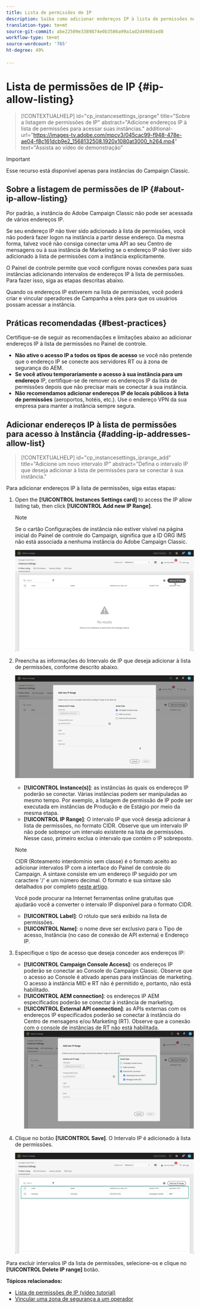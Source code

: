 ```yaml
---
title: Lista de permissões de IP
description: Saiba como adicionar endereços IP à lista de permissões no Painel de controle para obter acesso à instância
translation-type: tm+mt
source-git-commit: abe22509e3389874e0b3586a99a1ad2d49681ed8
workflow-type: tm+mt
source-wordcount: '765'
ht-degree: 49%

---
```



# Lista de permissões de IP {#ip-allow-listing}

>[!CONTEXTUALHELP]
>id="cp_instancesettings_iprange"
>title="Sobre a listagem de permissões de IP"
>abstract="Adicione endereços IP à lista de permissões para acessar suas instâncias."
>additional-url="https://images-tv.adobe.com/mpcv3/045cac99-f948-478e-ae04-f8c161dcb9e2_1568132508.1920x1080at3000_h264.mp4" text="Assista ao vídeo de demonstração"

>[!IMPORTANT]
>
>Esse recurso está disponível apenas para instâncias do Campaign Classic.

## Sobre a listagem de permissões de IP {#about-ip-allow-listing}

Por padrão, a instância do Adobe Campaign Classic não pode ser acessada de vários endereços IP.

Se seu endereço IP não tiver sido adicionado à lista de permissões, você não poderá fazer logon na instância a partir desse endereço. Da mesma forma, talvez você não consiga conectar uma API ao seu Centro de mensagens ou à sua instância de Marketing se o endereço IP não tiver sido adicionado à lista de permissões com a instância explicitamente.

O Painel de controle permite que você configure novas conexões para suas instâncias adicionando intervalos de endereços IP à lista de permissões. Para fazer isso, siga as etapas descritas abaixo.

Quando os endereços IP estiverem na lista de permissões, você poderá criar e vincular operadores de Campanha a eles para que os usuários possam acessar a instância.

## Práticas recomendadas {#best-practices}

Certifique-se de seguir as recomendações e limitações abaixo ao adicionar endereços IP à lista de permissões no Painel de controle.

* **Não ative o acesso IP a todos os tipos de acesso** se você não pretende que o endereço IP se conecte aos servidores RT ou à zona de segurança do AEM.
* **Se você ativou temporariamente o acesso à sua instância para um endereço** IP, certifique-se de remover os endereços IP da lista de permissões depois que não precisar mais se conectar à sua instância.
* **Não recomendamos adicionar endereços IP de locais públicos à lista de permissões** (aeroportos, hotéis, etc.). Use o endereço VPN da sua empresa para manter a instância sempre segura.

## Adicionar endereços IP à lista de permissões para acesso à Instância {#adding-ip-addresses-allow-list}

>[!CONTEXTUALHELP]
>id="cp_instancesettings_iprange_add"
>title="Adicione um novo intervalo IP"
>abstract="Defina o intervalo IP que deseja adicionar à lista de permissões para se conectar à sua instância."

Para adicionar endereços IP à lista de permissões, siga estas etapas:

1. Open the **[!UICONTROL Instances Settings card]** to access the IP allow listing tab, then click **[!UICONTROL Add new IP Range]**.

   >[!NOTE]
   >
   >Se o cartão Configurações de instância não estiver visível na página inicial do Painel de controle do Campaign, significa que a ID ORG IMS não está associada a nenhuma instância do Adobe Campaign Classic.

   ![](assets/ip_whitelist_list1.png)

1. Preencha as informações do Intervalo de IP que deseja adicionar à lista de permissões, conforme descrito abaixo.

   ![](assets/ip_whitelist_add1.png)

   * **[!UICONTROL Instance(s)]**: as instâncias às quais os endereços IP poderão se conectar. Várias instâncias podem ser manipuladas ao mesmo tempo. Por exemplo, a listagem de permissão de IP pode ser executada em instâncias de Produção e de Estágio por meio da mesma etapa.
   * **[!UICONTROL IP Range]**: O intervalo IP que você deseja adicionar à lista de permissões, no formato CIDR. Observe que um intervalo IP não pode sobrepor um intervalo existente na lista de permissões. Nesse caso, primeiro exclua o intervalo que contém o IP sobreposto.
   >[!NOTE]
   >
   >CIDR (Roteamento interdomínio sem classe) é o formato aceito ao adicionar intervalos IP com a interface do Painel de controle do Campaign. A sintaxe consiste em um endereço IP seguido por um caractere &#39;/&#39; e um número decimal. O formato e sua sintaxe são detalhados por completo [neste artigo](https://whatismyipaddress.com/cidr).
   >
   >Você pode procurar na Internet ferramentas online gratuitas que ajudarão você a converter o intervalo IP disponível para o formato CIDR.

   * **[!UICONTROL Label]**: O rótulo que será exibido na lista de permissões.
   * **[!UICONTROL Name]**: o nome deve ser exclusivo para o Tipo de acesso, Instância (no caso de conexão de API externa) e Endereço IP.


1. Especifique o tipo de acesso que deseja conceder aos endereços IP:

   * **[!UICONTROL Campaign Console Access]**: os endereços IP poderão se conectar ao Console do Campaign Classic. Observe que o acesso ao Console é ativado apenas para instâncias de marketing. O acesso à instância MID e RT não é permitido e, portanto, não está habilitado.
   * **[!UICONTROL AEM connection]**: os endereços IP AEM especificados poderão se conectar à instância de marketing.
   * **[!UICONTROL External API connection]**: as APIs externas com os endereços IP especificados poderão se conectar à instância do Centro de mensagens e/ou Marketing (RT). Observe que a conexão com o console de instâncias de RT não está habilitada.
   ![](assets/ip_whitelist_acesstype.png)

1. Clique no botão **[!UICONTROL Save]**. O Intervalo IP é adicionado à lista de permissões.

   ![](assets/ip_whitelist_added.png)

Para excluir intervalos IP da lista de permissões, selecione-os e clique no **[!UICONTROL Delete IP range]** botão.

**Tópicos relacionados:**
* [Lista de permissões de IP (vídeo tutorial)](https://docs.adobe.com/content/help/en/campaign-learn/campaign-classic-tutorials/administrating/control-panel-acc/ip-allow-listing.html)
* [Vincular uma zona de segurança a um operador](https://docs.campaign.adobe.com/doc/AC/en/INS_Additional_configurations_Configuring_Campaign_server.html#Linking_a_security_zone_to_an_operator)
